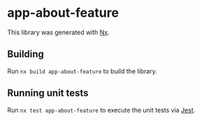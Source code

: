 # app-about-feature

This library was generated with [Nx](https://nx.dev).

## Building

Run `nx build app-about-feature` to build the library.

## Running unit tests

Run `nx test app-about-feature` to execute the unit tests via [Jest](https://jestjs.io).
